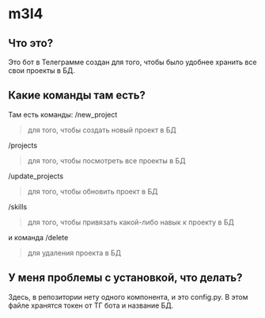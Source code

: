 # m3l4
## Что это?
Это бот в Телеграмме создан для того, чтобы было удобнее хранить все свои проекты в БД.
## Какие команды там есть?
Там есть команды: /new_project 
> для того, чтобы создать новый проект в БД

/projects
> для того, чтобы посмотреть все проекты в БД

/update_projects
> для того, чтобы обновить проект в БД

/skills
> для того, чтобы привязать какой-либо навык к проекту в БД

и команда /delete
> для удаления проекта в БД
## У меня проблемы с установкой, что делать?
Здесь, в репозитории нету одного компонента, и это config.py. В этом файле хранятся токен от ТГ бота и название БД.

